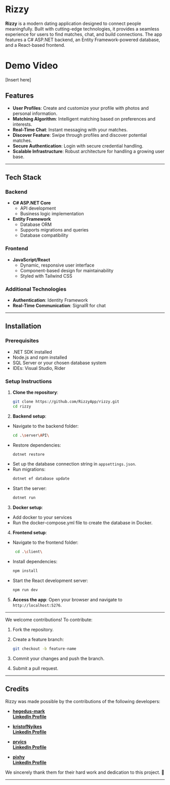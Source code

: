 # Rizzy

**Rizzy** is a modern dating application designed to connect people meaningfully. Built with cutting-edge technologies, it provides a seamless experience for users to find matches, chat, and build connections. The app features a C# ASP.NET backend, an Entity Framework-powered database, and a React-based frontend.

# Demo Video

[Insert here]


## Features

- **User Profiles**: Create and customize your profile with photos and personal information.
- **Matching Algorithm**: Intelligent matching based on preferences and interests.
- **Real-Time Chat**: Instant messaging with your matches.
- **Discover Feature**: Swipe through profiles and discover potential matches.
- **Secure Authentication**: Login with secure credential handling.
- **Scalable Infrastructure**: Robust architecture for handling a growing user base.

---

## Tech Stack

### Backend
- **C# ASP.NET Core**
  - API development
  - Business logic implementation
- **Entity Framework**
  - Database ORM
  - Supports migrations and queries
  - Database compatibility

### Frontend
- **JavaScript/React**
  - Dynamic, responsive user interface
  - Component-based design for maintainability
  - Styled with Tailwind CSS

### Additional Technologies
- **Authentication**: Identity Framework
- **Real-Time Communication**: SignalR for chat

---

## Installation

### Prerequisites
- .NET SDK installed
- Node.js and npm installed
- SQL Server or your chosen database system
- IDEs: Visual Studio, Rider

### Setup Instructions

1. **Clone the repository**:
   ```bash
   git clone https://github.com/RizzyApp/rizzy.git
   cd rizzy
   ```

2. **Backend setup**:
 - Navigate to the backend folder:
   ```bash
   cd .\server\API\
   ```
 - Restore dependencies:
   ```bash
   dotnet restore
   ```
 - Set up the database connection string in `appsettings.json`.
 - Run migrations:
   ```bash
   dotnet ef database update
   ```
 - Start the server:
   ```bash
   dotnet run
   ```

3. **Docker setup**:
  - Add docker to your services
  - Run the docker-compose.yml file to create the database in Docker.

4. **Frontend setup**:
 - Navigate to the frontend folder:
   ```bash
    cd .\client\
   ```
 - Install dependencies:
   ```bash
   npm install
   ```
 - Start the React development server:
   ```bash
   npm run dev
   ```

5. **Access the app**:
   Open your browser and navigate to `http://localhost:5276`.

---

We welcome contributions! To contribute:
1. Fork the repository.
2. Create a feature branch:
   ```bash
   git checkout -b feature-name
   ```

3. Commit your changes and push the branch.
4. Submit a pull request.


---

## Credits

Rizzy was made possible by the contributions of the following developers:

- **[hegedus-mark](https://github.com/hegedus-mark)**  
  **[LinkedIn Profile](https://www.linkedin.com/in/m%C3%A1rk-heged%C5%B1s-2a88332ba/)**

- **[kristofNyikes](https://github.com/kristofNyikes)**  
  **[LinkedIn Profile](https://www.linkedin.com/in/krist%C3%B3f-nyikes-31121133a/)**

- **[prvics](https://github.com/prvics)**  
  **[LinkedIn Profile](https://www.linkedin.com/in/pr%C3%A1vics-p%C3%A9ter-760265330/)**

- **[pixhy](https://github.com/pixhy)**  
  **[LinkedIn Profile](https://www.linkedin.com/in/tunde-bak/)**

We sincerely thank them for their hard work and dedication to this project. 🎉

---

